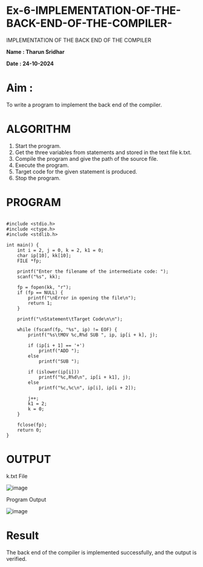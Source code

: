 # Ex-6-IMPLEMENTATION-OF-THE-BACK-END-OF-THE-COMPILER-
IMPLEMENTATION OF THE BACK END OF THE COMPILER 

**Name : Tharun Sridhar**

**Date : 24-10-2024**

# Aim :
To write a program to implement the back end of the compiler.

# ALGORITHM
1. Start the program.
2. Get the three variables from statements and stored in the text file k.txt.
3. Compile the program and give the path of the source file.
4. Execute the program.
5. Target code for the given statement is produced.
6. Stop the program.
   
# PROGRAM
```

#include <stdio.h>
#include <ctype.h>
#include <stdlib.h>

int main() {
    int i = 2, j = 0, k = 2, k1 = 0;
    char ip[10], kk[10];
    FILE *fp;

    printf("Enter the filename of the intermediate code: ");
    scanf("%s", kk);

    fp = fopen(kk, "r");
    if (fp == NULL) {
        printf("\nError in opening the file\n");
        return 1;
    }

    printf("\nStatement\tTarget Code\n\n");

    while (fscanf(fp, "%s", ip) != EOF) {
        printf("%s\tMOV %c,R%d SUB ", ip, ip[i + k], j);

        if (ip[i + 1] == '+')
            printf("ADD ");
        else
            printf("SUB ");

        if (islower(ip[i]))
            printf("%c,R%d\n", ip[i + k1], j);
        else
            printf("%c,%c\n", ip[i], ip[i + 2]);

        j++;
        k1 = 2;
        k = 0;
    }

    fclose(fp);
    return 0;
}
```

# OUTPUT
k.txt File

![image](https://github.com/user-attachments/assets/56e8c2f8-9162-48db-87fe-b230f8f91774)

Program Output

![image](https://github.com/user-attachments/assets/5eb53675-90df-450f-8a4a-38266ea744ab)

# Result
The back end of the compiler is implemented successfully, and the output is verified.
